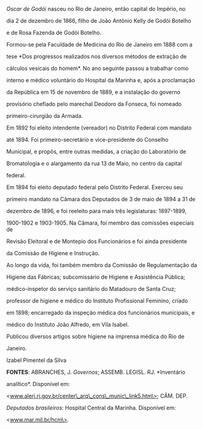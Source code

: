 

*Oscar de Godói* nasceu no Rio de Janeiro, então capital do Império, no

dia 2 de dezembro de 1866, filho de João Antônio Kelly de Godói Botelho

e de Rosa Fazenda de Godói Botelho.



Formou-se pela Faculdade de Medicina do Rio de Janeiro em 1888 com a

tese *Dos progressos realizados nos diversos métodos de extração de

cálculos vesicais do homem*. No ano seguinte passou a trabalhar como

interno e médico voluntário do Hospital da Marinha e, após a proclamação

da República em 15 de novembro de 1889, e a instalação do governo

provisório chefiado pelo marechal Deodoro da Fonseca, foi nomeado

primeiro-cirurgião da Armada.



Em 1892 foi eleito intendente (vereador) no Distrito Federal com mandato

até 1894. Foi primeiro-secretário e vice-presidente do Conselho

Municipal, e propôs, entre outras medidas, a criação do Laboratório de

Bromatologia e o alargamento da rua 13 de Maio, no centro da capital

federal.



Em 1894 foi eleito deputado federal pelo Distrito Federal. Exerceu seu

primeiro mandato na Câmara dos Deputados de 3 de maio de 1894 a 31 de

dezembro de 1896, e foi reeleito para mais três legislaturas: 1897-1899,

1900-1902 e 1903-1905. Na Câmara, foi membro das comissões especiais de

Revisão Eleitoral e de Montepio dos Funcionários e foi ainda presidente

da Comissão de Higiene e Instrução.



Ao longo da vida, foi também membro da Comissão de Regulamentação da

Higiene das Fábricas; subcomissário de Higiene e Assistência Pública;

médico-inspetor do serviço sanitário do Matadouro de Santa Cruz;

professor de higiene e médico do Instituto Profissional Feminino, criado

em 1898; encarregado da inspeção médica dos funcionários municipais, e

médico do Instituto João Alfredo, em Vila Isabel.



Publicou diversos artigos sobre higiene na imprensa médica do Rio de

Janeiro.



Izabel Pimentel da Silva



**FONTES**: ABRANCHES, J. *Governos*; ASSEMB. LEGISL. RJ. *Inventário

analítico*. Disponível em:

\<www.alerj.rj.gov.br/center\_arq\_cons\_munic\_link5.htm\>; CÂM. DEP.

*Deputados brasileiros*: Hospital Central da Marinha. Disponível em:

\<www.mar.mil.br/hcm\>.

